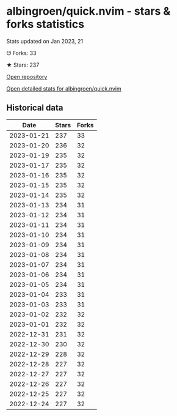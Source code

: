 # albingroen/quick.nvim - stars & forks statistics

Stats updated on Jan 2023, 21

☋ Forks: 33

★ Stars: 237

[Open repository](https://github.com/albingroen/quick.nvim)

[Open detailed stats for albingroen/quick.nvim](https://reviewgithub.com/rep/albingroen/quick.nvim)

## Historical data
| Date | Stars | Forks |
|------|-------|-------|
| 2023-01-21 | 237 | 33 | 
| 2023-01-20 | 236 | 32 | 
| 2023-01-19 | 235 | 32 | 
| 2023-01-17 | 235 | 32 | 
| 2023-01-16 | 235 | 32 | 
| 2023-01-15 | 235 | 32 | 
| 2023-01-14 | 235 | 32 | 
| 2023-01-13 | 234 | 31 | 
| 2023-01-12 | 234 | 31 | 
| 2023-01-11 | 234 | 31 | 
| 2023-01-10 | 234 | 31 | 
| 2023-01-09 | 234 | 31 | 
| 2023-01-08 | 234 | 31 | 
| 2023-01-07 | 234 | 31 | 
| 2023-01-06 | 234 | 31 | 
| 2023-01-05 | 234 | 31 | 
| 2023-01-04 | 233 | 31 | 
| 2023-01-03 | 233 | 31 | 
| 2023-01-02 | 232 | 32 | 
| 2023-01-01 | 232 | 32 | 
| 2022-12-31 | 231 | 32 | 
| 2022-12-30 | 230 | 32 | 
| 2022-12-29 | 228 | 32 | 
| 2022-12-28 | 227 | 32 | 
| 2022-12-27 | 227 | 32 | 
| 2022-12-26 | 227 | 32 | 
| 2022-12-25 | 227 | 32 | 
| 2022-12-24 | 227 | 32 | 

